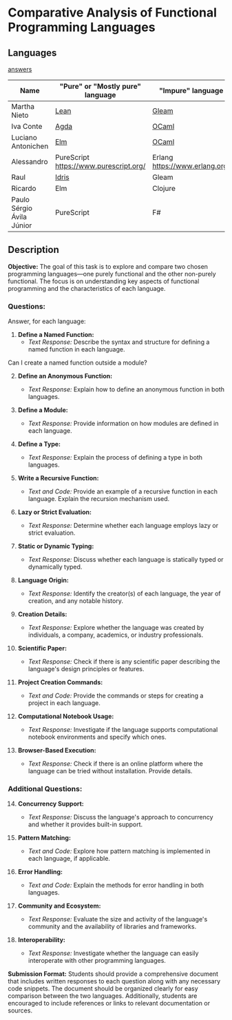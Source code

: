 # Comparative Analysis of Functional Programming Languages

## Languages

[answers](https://docs.google.com/spreadsheets/d/1PSbxYvJ5O2TLiLQr2ZGnznB4c9q6Mm1x6cOjwIFMQhU/edit?resourcekey#gid=1644210545)

| Name               | "Pure" or "Mostly pure" language | "Impure" language                    |
|--------------------|----------------------------------|--------------------------------------|
| Martha Nieto       | [Lean](https://lean-lang.org/)                                 | [Gleam](https://gleam.run/)          |
| Iva Conte          |  [Agda](https://github.com/agda/agda)     |            [OCaml](https://ocaml.org/)                             | 
| Luciano Antonichen | [Elm](https://elm-lang.org/)     |     [OCaml](https://ocaml.org/)                                  |
| Alessandro | PureScript https://www.purescript.org/ | Erlang https://www.erlang.org/ |
| Raul | [Idris](https://www.idris-lang.org/) | Gleam |
| Ricardo | Elm | Clojure |
| Paulo Sérgio Ávila Júnior | PureScript | F# |

 
## Description

**Objective:**
The goal of this task is to explore and compare two chosen programming languages—one purely functional and the other non-purely functional. The focus is on understanding key aspects of functional programming and the characteristics of each language.

### Questions:

Answer, for each language:

1. **Define a Named Function:**
   - *Text Response:* Describe the syntax and structure for defining a named function in each language.


Can I create a named function outside a module?


2. **Define an Anonymous Function:**
   - *Text Response:* Explain how to define an anonymous function in both languages.

3. **Define a Module:**
   - *Text Response:* Provide information on how modules are defined in each language.

4. **Define a Type:**
   - *Text Response:* Explain the process of defining a type in both languages.

5. **Write a Recursive Function:**
   - *Text and Code:* Provide an example of a recursive function in each language. Explain the recursion mechanism used.

6. **Lazy or Strict Evaluation:**
   - *Text Response:* Determine whether each language employs lazy or strict evaluation.

7. **Static or Dynamic Typing:**
   - *Text Response:* Discuss whether each language is statically typed or dynamically typed.

8. **Language Origin:**
   - *Text Response:* Identify the creator(s) of each language, the year of creation, and any notable history.

9. **Creation Details:**
   - *Text Response:* Explore whether the language was created by individuals, a company, academics, or industry professionals.

10. **Scientific Paper:**
    - *Text Response:* Check if there is any scientific paper describing the language's design principles or features.

11. **Project Creation Commands:**
    - *Text and Code:* Provide the commands or steps for creating a project in each language.

12. **Computational Notebook Usage:**
    - *Text Response:* Investigate if the language supports computational notebook environments and specify which ones.

13. **Browser-Based Execution:**
    - *Text Response:* Check if there is an online platform where the language can be tried without installation. Provide details.

### Additional Questions:

14. **Concurrency Support:**
    - *Text Response:* Discuss the language's approach to concurrency and whether it provides built-in support.

15. **Pattern Matching:**
    - *Text and Code:* Explore how pattern matching is implemented in each language, if applicable.

16. **Error Handling:**
    - *Text and Code:* Explain the methods for error handling in both languages.

17. **Community and Ecosystem:**
    - *Text Response:* Evaluate the size and activity of the language's community and the availability of libraries and frameworks.

18. **Interoperability:**
    - *Text Response:* Investigate whether the language can easily interoperate with other programming languages.

**Submission Format:**
Students should provide a comprehensive document that includes written responses to each question along with any necessary code snippets. The document should be organized clearly for easy comparison between the two languages. Additionally, students are encouraged to include references or links to relevant documentation or sources.
